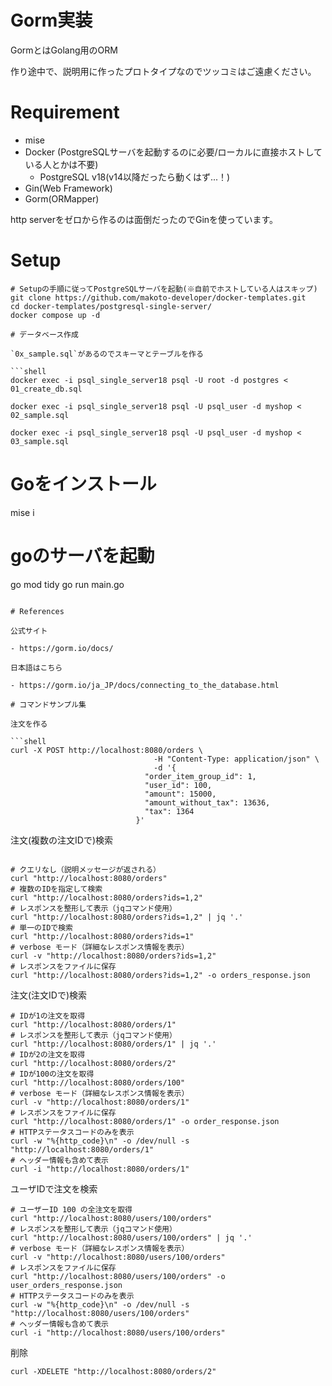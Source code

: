 # Gorm実装

GormとはGolang用のORM

作り途中で、説明用に作ったプロトタイプなのでツッコミはご遠慮ください。

# Requirement

- mise
- Docker (PostgreSQLサーバを起動するのに必要/ローカルに直接ホストしている人とかは不要)
  - PostgreSQL v18(v14以降だったら動くはず...！)
- Gin(Web Framework)
- Gorm(ORMapper)

http serverをゼロから作るのは面倒だったのでGinを使っています。

# Setup

```shell
# Setupの手順に従ってPostgreSQLサーバを起動(※自前でホストしている人はスキップ)
git clone https://github.com/makoto-developer/docker-templates.git
cd docker-templates/postgresql-single-server/
docker compose up -d

# データベース作成

`0x_sample.sql`があるのでスキーマとテーブルを作る

```shell
docker exec -i psql_single_server18 psql -U root -d postgres < 01_create_db.sql
```

```shell
docker exec -i psql_single_server18 psql -U psql_user -d myshop < 02_sample.sql
```

```shell
docker exec -i psql_single_server18 psql -U psql_user -d myshop < 03_sample.sql
```


# Goをインストール
mise i

# goのサーバを起動
go mod tidy
go run main.go
```

# References

公式サイト

- https://gorm.io/docs/

日本語はこちら

- https://gorm.io/ja_JP/docs/connecting_to_the_database.html

# コマンドサンプル集

注文を作る

```shell
curl -X POST http://localhost:8080/orders \
                                -H "Content-Type: application/json" \
                                -d '{
                              "order_item_group_id": 1,
                              "user_id": 100,
                              "amount": 15000,
                              "amount_without_tax": 13636,
                              "tax": 1364
                            }'

```

注文(複数の注文IDで)検索

```shell

# クエリなし（説明メッセージが返される）
curl "http://localhost:8080/orders"
# 複数のIDを指定して検索
curl "http://localhost:8080/orders?ids=1,2"
# レスポンスを整形して表示（jqコマンド使用）
curl "http://localhost:8080/orders?ids=1,2" | jq '.'
# 単一のIDで検索
curl "http://localhost:8080/orders?ids=1"
# verbose モード（詳細なレスポンス情報を表示）
curl -v "http://localhost:8080/orders?ids=1,2"
# レスポンスをファイルに保存
curl "http://localhost:8080/orders?ids=1,2" -o orders_response.json
```

注文(注文IDで)検索

```shell
# IDが1の注文を取得
curl "http://localhost:8080/orders/1"
# レスポンスを整形して表示（jqコマンド使用）
curl "http://localhost:8080/orders/1" | jq '.'
# IDが2の注文を取得
curl "http://localhost:8080/orders/2"
# IDが100の注文を取得
curl "http://localhost:8080/orders/100"
# verbose モード（詳細なレスポンス情報を表示）
curl -v "http://localhost:8080/orders/1"
# レスポンスをファイルに保存
curl "http://localhost:8080/orders/1" -o order_response.json
# HTTPステータスコードのみを表示
curl -w "%{http_code}\n" -o /dev/null -s "http://localhost:8080/orders/1"
# ヘッダー情報も含めて表示
curl -i "http://localhost:8080/orders/1"
```

ユーザIDで注文を検索

```shell
# ユーザーID 100 の全注文を取得
curl "http://localhost:8080/users/100/orders"
# レスポンスを整形して表示（jqコマンド使用）
curl "http://localhost:8080/users/100/orders" | jq '.'
# verbose モード（詳細なレスポンス情報を表示）
curl -v "http://localhost:8080/users/100/orders"
# レスポンスをファイルに保存
curl "http://localhost:8080/users/100/orders" -o user_orders_response.json
# HTTPステータスコードのみを表示
curl -w "%{http_code}\n" -o /dev/null -s "http://localhost:8080/users/100/orders"
# ヘッダー情報も含めて表示
curl -i "http://localhost:8080/users/100/orders"
```

削除

```shell
curl -XDELETE "http://localhost:8080/orders/2"
```
